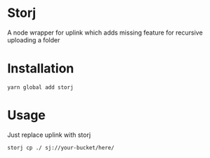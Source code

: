 # Storj
A node wrapper for uplink which adds missing feature for recursive uploading a folder

# Installation
```
yarn global add storj
```

# Usage
Just replace uplink with storj
```
storj cp ./ sj://your-bucket/here/
```
